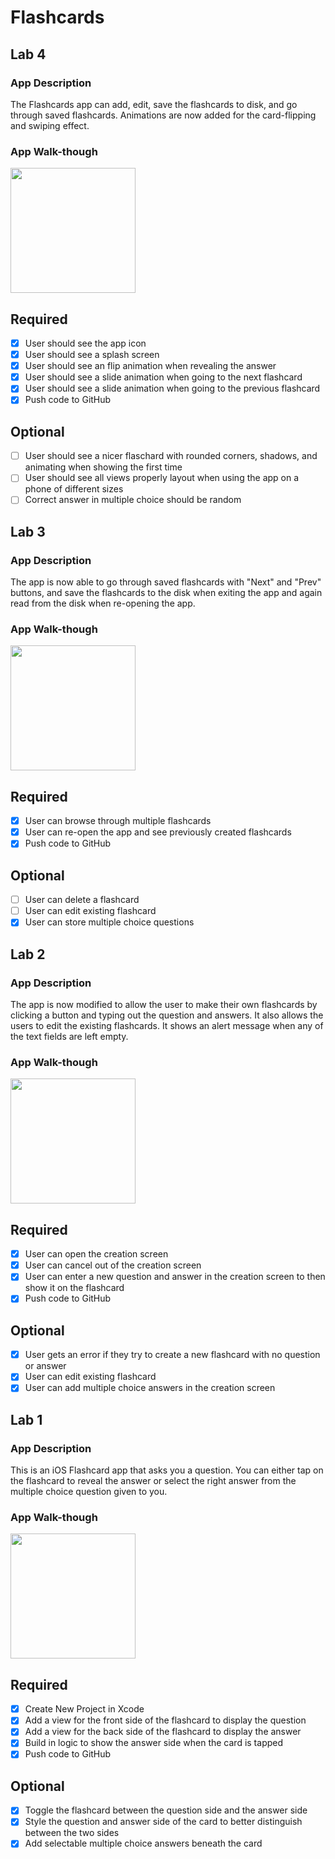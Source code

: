 # Flashcards
## Lab 4

### App Description
The Flashcards app can add, edit, save the flashcards to disk, and go through saved flashcards. Animations are now added for the card-flipping and swiping effect.

### App Walk-though
<img src="http://g.recordit.co/QWPVpIARes.gif" width=200><br>

## Required
- [x] User should see the app icon 
- [x] User should see a splash screen
- [x] User should see an flip animation when revealing the answer
- [x] User should see a slide animation when going to the next flashcard
- [x] User should see a slide animation when going to the previous flashcard
- [x] Push code to GitHub

## Optional
- [ ] User should see a nicer flaschard with rounded corners, shadows, and animating when showing the first time
- [ ] User should see all views properly layout when using the app on a phone of different sizes
- [ ] Correct answer in multiple choice should be random

## Lab 3

### App Description

The app is now able to go through saved flashcards with "Next" and "Prev" buttons, and save the flashcards to the disk when exiting the app and again read from the disk when re-opening the app.

### App Walk-though

<img src="http://g.recordit.co/uSyBs5Jt1S.gif" width=200><br>

## Required
- [x] User can browse through multiple flashcards
- [x] User can re-open the app and see previously created flashcards
- [x] Push code to GitHub

## Optional
- [ ] User can delete a flashcard
- [ ] User can edit existing flashcard
- [x] User can store multiple choice questions

## Lab 2

### App Description
The app is now modified to allow the user to make their own flashcards by clicking a button and typing out the question and answers. It also allows the users to edit the existing flashcards. It shows an alert message when any of the text fields are left empty.  

### App Walk-though

<img src="http://g.recordit.co/hm7zEdHVVp.gif" width=200>
<!--- <img src="http://g.recordit.co/p8iJgAnqH5.gif" width=200><br>-->
<!--- <img src="http://g.recordit.co/ekRem8BNzl.gif" width=200><br> -->

## Required
- [x] User can open the creation screen
- [x] User can cancel out of the creation screen
- [x] User can enter a new question and answer in the creation screen to then show it on the flashcard
- [x] Push code to GitHub

## Optional
- [x] User gets an error if they try to create a new flashcard with no question or answer
- [x] User can edit existing flashcard
- [x] User can add multiple choice answers in the creation screen

## Lab 1

### App Description
This is an iOS Flashcard app that asks you a question. You can either tap on the flashcard to reveal the answer or select the right answer from the multiple choice question given to you. 

### App Walk-though

<img src="http://g.recordit.co/m5eukZh4Pz.gif" width=200><br>

## Required
- [x] Create New Project in Xcode
- [x] Add a view for the front side of the flashcard to display the question
- [x] Add a view for the back side of the flashcard to display the answer
- [x] Build in logic to show the answer side when the card is tapped
- [x] Push code to GitHub

## Optional
- [x] Toggle the flashcard between the question side and the answer side
- [x] Style the question and answer side of the card to better distinguish between the two sides
- [x] Add selectable multiple choice answers beneath the card
